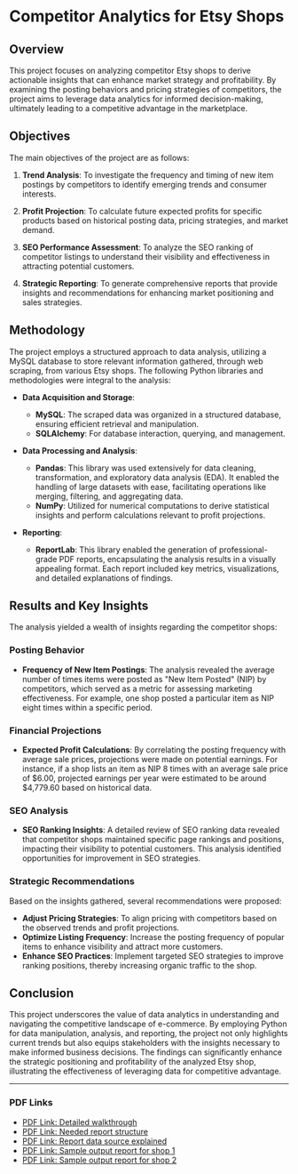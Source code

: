 # Competitor Analytics for Etsy Shops

## Overview
This project focuses on analyzing competitor Etsy shops to derive actionable insights that can enhance market strategy and profitability. By examining the posting behaviors and pricing strategies of competitors, the project aims to leverage data analytics for informed decision-making, ultimately leading to a competitive advantage in the marketplace.

## Objectives
The main objectives of the project are as follows:

1. **Trend Analysis**: To investigate the frequency and timing of new item postings by competitors to identify emerging trends and consumer interests.
  
2. **Profit Projection**: To calculate future expected profits for specific products based on historical posting data, pricing strategies, and market demand.
  
3. **SEO Performance Assessment**: To analyze the SEO ranking of competitor listings to understand their visibility and effectiveness in attracting potential customers.
  
4. **Strategic Reporting**: To generate comprehensive reports that provide insights and recommendations for enhancing market positioning and sales strategies.

## Methodology
The project employs a structured approach to data analysis, utilizing a MySQL database to store relevant information gathered, through web scraping, from various Etsy shops. The following Python libraries and methodologies were integral to the analysis:

- **Data Acquisition and Storage**: 
  - **MySQL**: The scraped data was organized in a structured database, ensuring efficient retrieval and manipulation.
  - **SQLAlchemy**: For database interaction, querying, and management.

  
- **Data Processing and Analysis**: 
  - **Pandas**: This library was used extensively for data cleaning, transformation, and exploratory data analysis (EDA). It enabled the handling of large datasets with ease, facilitating operations like merging, filtering, and aggregating data.
  - **NumPy**: Utilized for numerical computations to derive statistical insights and perform calculations relevant to profit projections.

- **Reporting**: 
  - **ReportLab**: This library enabled the generation of professional-grade PDF reports, encapsulating the analysis results in a visually appealing format. Each report included key metrics, visualizations, and detailed explanations of findings.

## Results and Key Insights
The analysis yielded a wealth of insights regarding the competitor shops:

### Posting Behavior
- **Frequency of New Item Postings**: 
  The analysis revealed the average number of times items were posted as "New Item Posted" (NIP) by competitors, which served as a metric for assessing marketing effectiveness. For example, one shop posted a particular item as NIP eight times within a specific period.
 

### Financial Projections
- **Expected Profit Calculations**: 
  By correlating the posting frequency with average sale prices, projections were made on potential earnings. For instance, if a shop lists an item as NIP 8 times with an average sale price of $6.00, projected earnings per year were estimated to be around $4,779.60 based on historical data.

### SEO Analysis
- **SEO Ranking Insights**: 
  A detailed review of SEO ranking data revealed that competitor shops maintained specific page rankings and positions, impacting their visibility to potential customers. This analysis identified opportunities for improvement in SEO strategies.

### Strategic Recommendations
 Based on the insights gathered, several recommendations were proposed:
  - **Adjust Pricing Strategies**: To align pricing with competitors based on the observed trends and profit projections.
  - **Optimize Listing Frequency**: Increase the posting frequency of popular items to enhance visibility and attract more customers.
  - **Enhance SEO Practices**: Implement targeted SEO strategies to improve ranking positions, thereby increasing organic traffic to the shop.

## Conclusion
This project underscores the value of data analytics in understanding and navigating the competitive landscape of e-commerce. By employing Python for data manipulation, analysis, and reporting, the project not only highlights current trends but also equips stakeholders with the insights necessary to make informed business decisions. The findings can significantly enhance the strategic positioning and profitability of the analyzed Etsy shop, illustrating the effectiveness of leveraging data for competitive advantage.

---

### PDF Links
- [PDF Link: Detailed walkthrough](reportStructure/Walkthrough.pdf)
- [PDF Link: Needed report structure](reportStructure/structure2pdf.pdf)
- [PDF Link: Report data source explained](reportStructure/structure2explanation.pdf)
- [PDF Link: Sample output report for shop 1](reports/Blushyprints%2020240831_1916.pdf)
- [PDF Link: Sample output report for shop 2](reports/SmileSloth%2020240831_1919.pdf)

